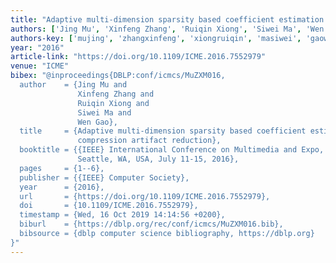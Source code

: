 ```yaml
---
title: "Adaptive multi-dimension sparsity based coefficient estimation for compression artifact reduction"
authors: ['Jing Mu', 'Xinfeng Zhang', 'Ruiqin Xiong', 'Siwei Ma', 'Wen Gao 0001']
authors-key: ['mujing', 'zhangxinfeng', 'xiongruiqin', 'masiwei', 'gaowen']
year: "2016"
article-link: "https://doi.org/10.1109/ICME.2016.7552979"
venue: "ICME"
bibex: "@inproceedings{DBLP:conf/icmcs/MuZXM016,
  author    = {Jing Mu and
               Xinfeng Zhang and
               Ruiqin Xiong and
               Siwei Ma and
               Wen Gao},
  title     = {Adaptive multi-dimension sparsity based coefficient estimation for
               compression artifact reduction},
  booktitle = {{IEEE} International Conference on Multimedia and Expo, {ICME} 2016,
               Seattle, WA, USA, July 11-15, 2016},
  pages     = {1--6},
  publisher = {{IEEE} Computer Society},
  year      = {2016},
  url       = {https://doi.org/10.1109/ICME.2016.7552979},
  doi       = {10.1109/ICME.2016.7552979},
  timestamp = {Wed, 16 Oct 2019 14:14:56 +0200},
  biburl    = {https://dblp.org/rec/conf/icmcs/MuZXM016.bib},
  bibsource = {dblp computer science bibliography, https://dblp.org}
}"
---
```

